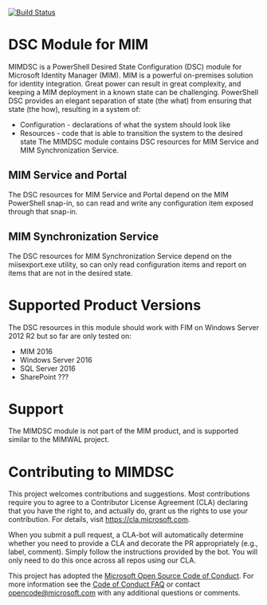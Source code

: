 [![Build Status](https://dev.azure.com/cmart5000/MIMDSC/_apis/build/status/Microsoft.MIMDSC?branchName=master)](https://dev.azure.com/cmart5000/MIMDSC/_build/latest?definitionId=1&branchName=master)

# DSC Module for MIM
MIMDSC is a PowerShell Desired State Configuration (DSC) module for Microsoft Identity Manager (MIM).
MIM is a powerful on-premises solution for identity integration.  Great power can result in great complexity, and keeping a MIM deployment in a known state can be challenging.  PowerShell DSC provides an elegant separation of state (the what) from ensuring that state (the how), resulting in a system of:
* Configuration - declarations of what the system should look like
* Resources - code that is able to transition the system to the desired state
The MIMDSC module contains DSC resources for MIM Service and MIM Synchronization Service.  

## MIM Service and Portal
The DSC resources for MIM Service and Portal depend on the MIM PowerShell snap-in, so can read and write any configuration item exposed through that snap-in.

## MIM Synchronization Service
The DSC resources for MIM Synchronization Service depend on the miisexport.exe utility, so can only read configuration items and report on items that are not in the desired state.

# Supported Product Versions
The DSC resources in this module should work with FIM on Windows Server 2012 R2 but so far are only tested on:
* MIM 2016
* Windows Server 2016
* SQL Server 2016
* SharePoint ???

# Support
The MIMDSC module is not part of the MIM product, and is supported similar to the MIMWAL project.

# Contributing to MIMDSC
This project welcomes contributions and suggestions.  Most contributions require you to agree to a
Contributor License Agreement (CLA) declaring that you have the right to, and actually do, grant us
the rights to use your contribution. For details, visit https://cla.microsoft.com.

When you submit a pull request, a CLA-bot will automatically determine whether you need to provide
a CLA and decorate the PR appropriately (e.g., label, comment). Simply follow the instructions
provided by the bot. You will only need to do this once across all repos using our CLA.

This project has adopted the [Microsoft Open Source Code of Conduct](https://opensource.microsoft.com/codeofconduct/).
For more information see the [Code of Conduct FAQ](https://opensource.microsoft.com/codeofconduct/faq/) or
contact [opencode@microsoft.com](mailto:opencode@microsoft.com) with any additional questions or comments.
